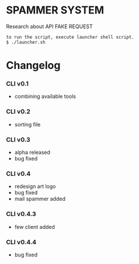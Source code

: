 # SPAMMER SYSTEM
Research about API FAKE REQUEST
```
to run the script, execute launcher shell script.
$ ./launcher.sh
```

# Changelog

### CLI v0.1
- combining available tools
### CLI v0.2
- sorting file
### CLI v0.3
- alpha released
- bug fixed
### CLI v0.4
- redesign art logo
- bug fixed
- mail spammer added
### CLI v0.4.3
- few client added
### CLI v0.4.4
- bug fixed
